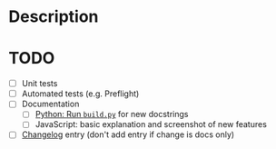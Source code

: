 # Description


# TODO

<!-- Remove items that are irrelevant to this PR -->

- [ ] Unit tests
- [ ] Automated tests (e.g. Preflight)
- [ ] Documentation
    - [ ] [Python: Run `build.py`](../gendocs/build.py) for new docstrings
    - [ ] JavaScript: basic explanation and screenshot of new features
- [ ] [Changelog](CHANGELOG.md) entry (don't add entry if change is docs only)

